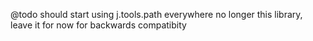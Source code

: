 
@todo should start using j.tools.path everywhere no longer this library, leave it for now for backwards compatibity